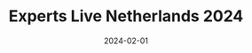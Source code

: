 ---
title: "Experts Live Netherlands 2024"
date: 2024-02-01
externalUrl: "https://www.expertslive.nl/"
---
